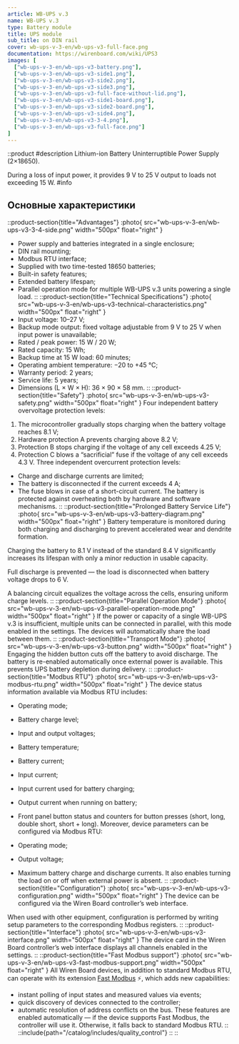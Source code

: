 ```yaml
---
article: WB-UPS v.3
name: WB-UPS v.3
type: Battery module
title: UPS module
sub_title: on DIN rail
cover: wb-ups-v-3-en/wb-ups-v3-full-face.png
documentation: https://wirenboard.com/wiki/UPS3
images: [
  ["wb-ups-v-3-en/wb-ups-v3-battery.png"],
  ["wb-ups-v-3-en/wb-ups-v3-side1.png"],
  ["wb-ups-v-3-en/wb-ups-v3-side2.png"],
  ["wb-ups-v-3-en/wb-ups-v3-side3.png"],
  ["wb-ups-v-3-en/wb-ups-v3-full-face-without-lid.png"],
  ["wb-ups-v-3-en/wb-ups-v3-side1-board.png"],
  ["wb-ups-v-3-en/wb-ups-v3-side2-board.png"],
  ["wb-ups-v-3-en/wb-ups-v3-side4.png"],
  ["wb-ups-v-3-en/wb-ups-v3-3-4.png"],
  ["wb-ups-v-3-en/wb-ups-v3-full-face.png"]
]
---
```

::product
#description
Lithium-ion Battery Uninterruptible Power Supply (2×18650).

During a loss of input power, it provides 9 V to 25 V output to loads not exceeding 15 W.
#info
## Основные характеристики
::product-section{title="Advantages"}
:photo{
  src="wb-ups-v-3-en/wb-ups-v3-3-4-side.png"
  width="500px"
  float="right"
}
- Power supply and batteries integrated in a single enclosure;
- DIN rail mounting;
- Modbus RTU interface;
- Supplied with two time-tested 18650 batteries;
- Built-in safety features;
- Extended battery lifespan;
- Parallel operation mode for multiple WB-UPS v.3 units powering a single load.
::
::product-section{title="Technical Specifications"}
:photo{
  src="wb-ups-v-3-en/wb-ups-v3-technical-characteristics.png"
  width="500px"
  float="right"
}
- Input voltage: 10–27 V;
- Backup mode output: fixed voltage adjustable from 9 V to 25 V when input power is unavailable;
- Rated / peak power: 15 W / 20 W;
- Rated capacity: 15 Wh;
- Backup time at 15 W load: 60 minutes;
- Operating ambient temperature: −20 to +45 °C;
- Warranty period: 2 years;
- Service life: 5 years;
- Dimensions (L × W × H): 36 × 90 × 58 mm.
::
::product-section{title="Safety"}
:photo{
  src="wb-ups-v-3-en/wb-ups-v3-safety.png"
  width="500px"
  float="right"
}
Four independent battery overvoltage protection levels:

1. The microcontroller gradually stops charging when the battery voltage reaches 8.1 V;
2. Hardware protection A prevents charging above 8.2 V;
3. Protection B stops charging if the voltage of any cell exceeds 4.25 V;
4. Protection C blows a “sacrificial” fuse if the voltage of any cell exceeds 4.3 V.
Three independent overcurrent protection levels:

- Charge and discharge currents are limited;
- The battery is disconnected if the current exceeds 4 A;
- The fuse blows in case of a short-circuit current.
The battery is protected against overheating both by hardware and software mechanisms.
::
::product-section{title="Prolonged Battery Service Life"}
:photo{
  src="wb-ups-v-3-en/wb-ups-v3-battery-diagram.png"
  width="500px"
  float="right"
}
Battery temperature is monitored during both charging and discharging to prevent accelerated wear and dendrite formation.

Charging the battery to 8.1 V instead of the standard 8.4 V significantly increases its lifespan with only a minor reduction in usable capacity.

Full discharge is prevented — the load is disconnected when battery voltage drops to 6 V.

A balancing circuit equalizes the voltage across the cells, ensuring uniform charge levels.
::
::product-section{title="Parallel Operation Mode"}
:photo{
  src="wb-ups-v-3-en/wb-ups-v3-parallel-operation-mode.png"
  width="500px"
  float="right"
}
If the power or capacity of a single WB-UPS v.3 is insufficient, multiple units can be connected in parallel, with this mode enabled in the settings. The devices will automatically share the load between them.
::
::product-section{title="Transport Mode"}
:photo{
  src="wb-ups-v-3-en/wb-ups-v3-button.png"
  width="500px"
  float="right"
}
Engaging the hidden button cuts off the battery to avoid discharge. The battery is re-enabled automatically once external power is available. This prevents UPS battery depletion during delivery.
::
::product-section{title="Modbus RTU"}
:photo{
  src="wb-ups-v-3-en/wb-ups-v3-modbus-rtu.png"
  width="500px"
  float="right"
}
The device status information available via Modbus RTU includes:

- Operating mode;
- Battery charge level;
- Input and output voltages;
- Battery temperature;
- Battery current;
- Input current;
- Input current used for battery charging;
- Output current when running on battery;
- Front panel button status and counters for button presses (short, long, double short, short + long).
Moreover, device parameters can be configured via Modbus RTU:

- Operating mode;
- Output voltage;
- Maximum battery charge and discharge currents.
It also enables turning the load on or off when external power is absent.
::
::product-section{title="Configuration"}
:photo{
  src="wb-ups-v-3-en/wb-ups-v3-configuration.png"
  width="500px"
  float="right"
}
The device can be configured via the Wiren Board controller’s web interface.

When used with other equipment, configuration is performed by writing setup parameters to the corresponding Modbus registers.
::
::product-section{title="Interface"}
:photo{
  src="wb-ups-v-3-en/wb-ups-v3-interface.png"
  width="500px"
  float="right"
}
The device card in the Wiren Board controller’s web interface displays all channels enabled in the settings.
::
::product-section{title="Fast Modbus support"}
:photo{
  src="wb-ups-v-3-en/wb-ups-v3-fast-modbus-support.png"
  width="500px"
  float="right"
}
All Wiren Board devices, in addition to standard Modbus RTU, can operate with its extension [Fast Modbus](https://wiki.wirenboard.com/wiki/Fast_Modbus/en) ⚡, which adds new capabilities:

- instant polling of input states and measured values via events;
- quick discovery of devices connected to the controller;
- automatic resolution of address conflicts on the bus.
These features are enabled automatically — if the device supports Fast Modbus, the controller will use it. Otherwise, it falls back to standard Modbus RTU.
::
::include{path="/catalog/includes/quality_control"}
::
::